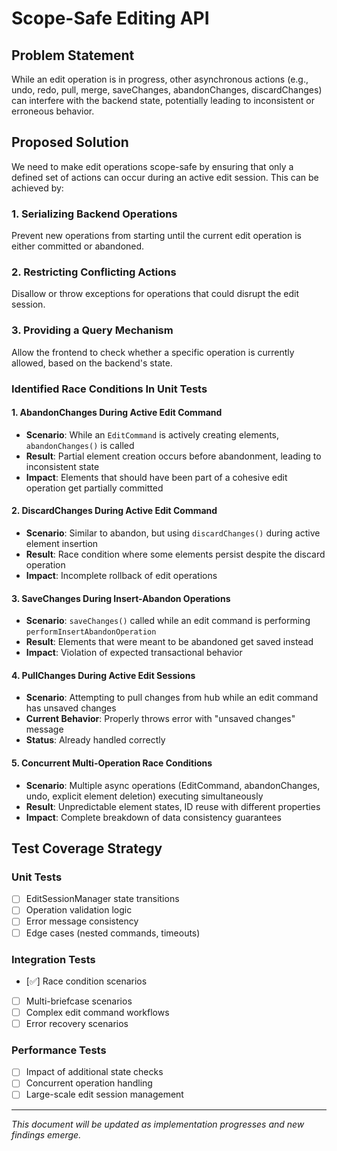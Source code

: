 # Scope-Safe Editing API

## Problem Statement

While an edit operation is in progress, other asynchronous actions (e.g., undo, redo, pull, merge, saveChanges, abandonChanges, discardChanges) can interfere with the backend state, potentially leading to inconsistent or erroneous behavior.

## Proposed Solution

We need to make edit operations scope-safe by ensuring that only a defined set of actions can occur during an active edit session. This can be achieved by:

### 1. Serializing Backend Operations
Prevent new operations from starting until the current edit operation is either committed or abandoned.

### 2. Restricting Conflicting Actions
Disallow or throw exceptions for operations that could disrupt the edit session.

### 3. Providing a Query Mechanism
Allow the frontend to check whether a specific operation is currently allowed, based on the backend's state.

### Identified Race Conditions In Unit Tests

#### 1. **AbandonChanges During Active Edit Command**
- **Scenario**: While an `EditCommand` is actively creating elements, `abandonChanges()` is called
- **Result**: Partial element creation occurs before abandonment, leading to inconsistent state
- **Impact**: Elements that should have been part of a cohesive edit operation get partially committed

#### 2. **DiscardChanges During Active Edit Command**
- **Scenario**: Similar to abandon, but using `discardChanges()` during active element insertion
- **Result**: Race condition where some elements persist despite the discard operation
- **Impact**: Incomplete rollback of edit operations

#### 3. **SaveChanges During Insert-Abandon Operations**
- **Scenario**: `saveChanges()` called while an edit command is performing `performInsertAbandonOperation`
- **Result**: Elements that were meant to be abandoned get saved instead
- **Impact**: Violation of expected transactional behavior

#### 4. **PullChanges During Active Edit Sessions**
- **Scenario**: Attempting to pull changes from hub while an edit command has unsaved changes
- **Current Behavior**: Properly throws error with "unsaved changes" message
- **Status**: Already handled correctly

#### 5. **Concurrent Multi-Operation Race Conditions**
- **Scenario**: Multiple async operations (EditCommand, abandonChanges, undo, explicit element deletion) executing simultaneously
- **Result**: Unpredictable element states, ID reuse with different properties
- **Impact**: Complete breakdown of data consistency guarantees

## Test Coverage Strategy

### Unit Tests
- [ ] EditSessionManager state transitions
- [ ] Operation validation logic
- [ ] Error message consistency
- [ ] Edge cases (nested commands, timeouts)

### Integration Tests
- [✅] Race condition scenarios
- [ ] Multi-briefcase scenarios
- [ ] Complex edit command workflows
- [ ] Error recovery scenarios

### Performance Tests
- [ ] Impact of additional state checks
- [ ] Concurrent operation handling
- [ ] Large-scale edit session management

---

*This document will be updated as implementation progresses and new findings emerge.*
